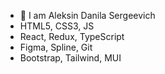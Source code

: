 - 👀 I am Aleksin Danila Sergeevich
- HTML5, CSS3, JS
- React, Redux, TypeScript
- Figma, Spline, Git
- Bootstrap, Tailwind, MUI


